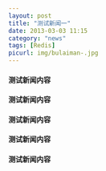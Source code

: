 ```yaml
---
layout: post
title: "测试新闻一"
date: 2013-03-03 11:15
category: "news"
tags: [Redis]
picurl: img/bulaiman-.jpg
---
```


<h4>测试新闻内容</h4>
<h4>测试新闻内容</h4>
<h4>测试新闻内容</h4>
<h4>测试新闻内容</h4>
<h4>测试新闻内容</h4>